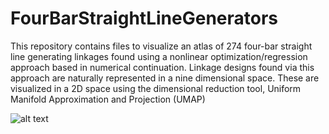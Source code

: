 # FourBarStraightLineGenerators
This repository contains files to visualize an atlas of 274 four-bar straight line generating linkages found using a nonlinear optimization/regression approach based in numerical continuation. Linkage designs found via this approach are naturally represented in a nine dimensional space. These are visualized in a 2D space using the dimensional reduction tool, Uniform Manifold Approximation and Projection (UMAP)

![alt text](http://sites.nd.edu/aravind-baskar/files/2022/11/atlas.jpg)
